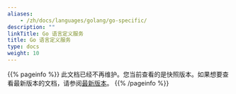 ```yaml
---
aliases:
    - /zh/docs/languages/golang/go-specific/
description: ""
linkTitle: Go 语言定义服务
title: Go 语言定义服务
type: docs
weight: 10
---
```



{{% pageinfo %}} 此文档已经不再维护。您当前查看的是快照版本。如果想要查看最新版本的文档，请参阅[最新版本](/zh-cn/docs3-v2/golang-sdk/quickstart/)。
{{% /pageinfo %}}